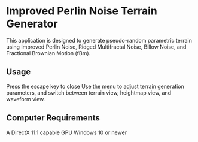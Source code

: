 # Improved Perlin Noise Terrain Generator
This application is designed to generate pseudo-random parametric terrain using Improved Perlin Noise, Ridged Multifractal Noise, Billow Noise, and Fractional Brownian Motion (fBm).

## Usage
Press the escape key to close
Use the menu to adjust terrain generation parameters, and switch between terrain view, heightmap view, and waveform view.

## Computer Requirements
A DirectX 11.1 capable GPU
Windows 10 or newer
